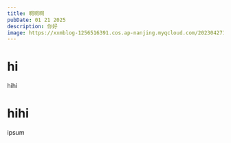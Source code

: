 ```yaml
---
title: 啊啊啊
pubDate: 01 21 2025
description: 你好
image: https://xxmblog-1256516391.cos.ap-nanjing.myqcloud.com/202304271704188.jpg
---
```


# hi
hihi
# hihi
ipsum